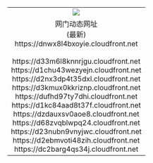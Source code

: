 ﻿<table>
  <tr></tr>
  <tr><td colspan=2 align=center><img src="https://dnwx8l4bxoyie.cloudfront.net/Up/oGate.jpg" /></td></tr>
  <tr><td colspan=2 align=center>网门动态网址<br/>(最新)
<br>https://dnwx8l4bxoyie.cloudfront.net
<br/>
<br>https://d33m6l8knnrjgu.cloudfront.net
<br>https://d1chu43wezyejn.cloudfront.net
<br>https://d2nx3dp4t35dxl.cloudfront.net
<br>https://d3kmux0kkriznp.cloudfront.net
<br>https://dufhd97ty7dhi.cloudfront.net
<br>https://d1kc84aad8t37f.cloudfront.net
<br>https://dzdauxsv0aoe8.cloudfront.net
<br>https://d68zvqblwpq24.cloudfront.net
<br>https://d23nubn9vnyjwc.cloudfront.net
<br>https://d2ebmvoti48zih.cloudfront.net
<br>https://dc2barg4qs34j.cloudfront.net
    </td>
  </tr>
</table>
